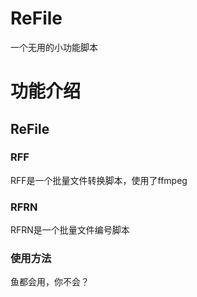 # ReFile
一个无用的小功能脚本

# 功能介绍

## ReFile

### RFF
RFF是一个批量文件转换脚本，使用了ffmpeg

### RFRN
RFRN是一个批量文件编号脚本

### 使用方法
鱼都会用，你不会？
